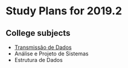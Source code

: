 # Study Plans for 2019.2

## College subjects

- [Transmissão de Dados](transmissao-de-dados/README.md)
- Análise e Projeto de Sistemas
- Estrutura de Dados

